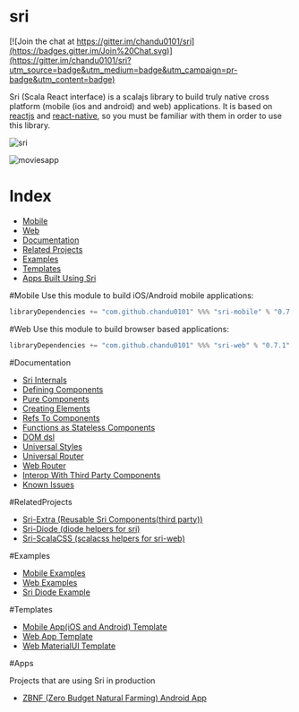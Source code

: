 # sri

[![Join the chat at https://gitter.im/chandu0101/sri](https://badges.gitter.im/Join%20Chat.svg)](https://gitter.im/chandu0101/sri?utm_source=badge&utm_medium=badge&utm_campaign=pr-badge&utm_content=badge)

Sri (Scala React interface) is a scalajs library to build truly native cross platform (mobile (ios and android) and web) applications. It is based on [reactjs](http://facebook.github.io/react/) and [react-native](https://facebook.github.io/react-native/), so you must be familiar with them in order to use this library.


![sri](/docs/sri.png)

![moviesapp](/docs/moviesapp.gif)

# Index
- [Mobile](#mobile)
- [Web](#web)
- [Documentation](#documentation)
- [Related Projects](#relatedprojects)
- [Examples](#examples)
- [Templates](#templates)
- [Apps Built Using Sri](#apps)

#Mobile
Use this module to build iOS/Android mobile applications:

```scala
libraryDependencies += "com.github.chandu0101" %%% "sri-mobile" % "0.7.1"
```

#Web
Use this module to build browser based applications:

```scala
libraryDependencies += "com.github.chandu0101" %%% "sri-web" % "0.7.1"
```

#Documentation
 - [Sri Internals](/docs/SriInternals.md)
 - [Defining Components](/docs/DefiningComponents.md)
 - [Pure Components](/docs/PureComponents.md)
 - [Creating Elements](/docs/CreatingElements.md)
 - [Refs To Components](/docs/RefsToComponents.md)
 - [Functions as Stateless Components](/docs/StatelessFunctionComponents.md)
 - [DOM dsl](/docs/DOMDSL.md)
 - [Universal Styles](/docs/UniversalStyles.md)
 - [Universal Router](/docs/UniversalRouter.md)
 - [Web Router](/docs/WebRouter.md)
 - [Interop With Third Party Components](/docs/InteropWithThirdParty.md)
 - [Known Issues](/docs/KnownIssues.md)
 
#RelatedProjects
 - [Sri-Extra (Reusable Sri Components(third party))](https://github.com/chandu0101/sri-extra)
 - [Sri-Diode (diode helpers for sri)](https://github.com/chandu0101/sri-diode)
 - [Sri-ScalaCSS (scalacss helpers for sri-web)](https://github.com/chandu0101/sri-scalacss)
 
#Examples
  - [Mobile Examples](/mobile-examples)
  - [Web Examples](/web-examples)
  - [Sri Diode Example](https://github.com/chandu0101/sri-diode-example)

#Templates
  - [Mobile App(iOS and Android) Template](https://github.com/chandu0101/sri-mobile-template)
  - [Web App Template](https://github.com/chandu0101/sri-web-template)
  - [Web MaterialUI Template](https://github.com/chandu0101/sri-web-materialui-template)

#Apps

Projects that are using Sri in production

- [ZBNF (Zero Budget Natural Farming) Android App](https://play.google.com/store/apps/details?id=com.zbnf)